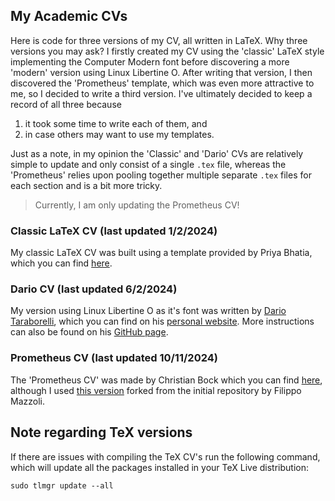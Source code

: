 ## My Academic CVs

Here is code for three versions of my CV, all written in LaTeX. Why three versions you may ask? I firstly created my CV using the 'classic' LaTeX style implementing the Computer Modern font before discovering a more 'modern' version using Linux Libertine O. After writing that version, I then discovered the 'Prometheus' template, which was even more attractive to me, so I decided to write a third version. I've ultimately decided to keep a record of all three because 

1) it took some time to write each of them, and 
2) in case others may want to use my templates. 

Just as a note, in my opinion the 'Classic' and 'Dario' CVs are relatively simple to update and only consist of a single `.tex` file, whereas the 'Prometheus' relies upon pooling together multiple separate `.tex` files for each section and is a bit more tricky.

> Currently, I am only updating the Prometheus CV!

### Classic LaTeX CV (last updated 1/2/2024)

My classic LaTeX CV was built using a template provided by Priya Bhatia, which you can find [here](https://drive.google.com/drive/folders/1eutEE9IBsZSFh8FZzas6pt4ahsxH8GB0).

### Dario CV (last updated 6/2/2024)

My version using Linux Libertine O as it's font was written by [Dario Taraborelli](https://github.com/dartar), which you can find on his [personal website](https://nitens.org/w/cvtex/). More instructions can also be found on his [GitHub page](https://github.com/dartar/cvtex).

### Prometheus CV (last updated 10/11/2024)

The 'Prometheus CV' was made by Christian Bock which you can find [here](https://github.com/chrisby/prometheusCV), although I used [this version](https://github.com/filippomazzoli/academic-CV) forked from the initial repository by Filippo Mazzoli.

## Note regarding TeX versions

If there are issues with compiling the TeX CV's run the following command, which will update all the packages installed in your TeX Live distribution:

```
sudo tlmgr update --all
```